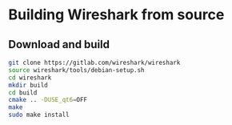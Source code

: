 # Building Wireshark from source


## Download and build
```bash
git clone https://gitlab.com/wireshark/wireshark
source wireshark/tools/debian-setup.sh
cd wireshark
mkdir build
cd build
cmake .. -DUSE_qt6=OFF
make
sudo make install
```


